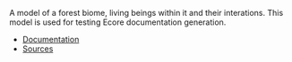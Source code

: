 A model of a forest biome, living beings within it and their interations.
This model is used for testing Ecore documentation generation.

* [Documentation](https://nature.models.nasdanika.org/index.html)
* [Sources](https://github.com/Nasdanika-Models/nature)